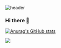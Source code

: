 ![header](https://capsule-render.vercel.app/api?&type=rect&text=%20Jeong%20Mo%20&fontColor=8b7e74&height=200&fontAlign=40&fontSize=50&textBg=true&animation=twinkling&desc='Work'Space&descAlign=68&descSize=30&color=0:3eb489,100:f9cf95)


### Hi there 👋

[![Anurag's GitHub stats](https://github-readme-stats.vercel.app/api?username=JeongmoRYU)](https://github.com/JeongmoRYU/github-readme-stats)

<!--
**JeongmoRyu/JeongmoRYU** is a ✨ _special_ ✨ repository because its `README.md` (this file) appears on your GitHub profile.

Here are some ideas to get you started:

- 🔭 I’m currently working on ...
- 🌱 I’m currently learning ...
- 👯 I’m looking to collaborate on ...
- 🤔 I’m looking for help with ...
- 💬 Ask me about ...
- 📫 How to reach me: ...
- 😄 Pronouns: ...
- ⚡ Fun fact: ...
-->

<a href="링크 주소입력하삼" target="_blank"><img src="https://img.shields.io/badge/뱃지레이블-f5e29f?style=flat&logo=bookstack&logoColor=0e2e2a"/></a>
